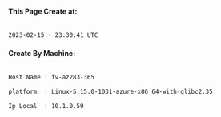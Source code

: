
   
#### This Page Create at:

```bash

2023-02-15 - 23:30:41 UTC

```

#### Create By Machine:

```bash

Host Name : fv-az283-365

platform  : Linux-5.15.0-1031-azure-x86_64-with-glibc2.35

Ip Local  : 10.1.0.59

```

